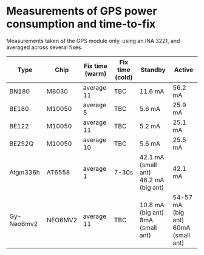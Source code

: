 # Measurements of GPS power consumption and time-to-fix

Measurements taken of the GPS module only, using an INA 3221, and averaged across several fixes.

| Type       | Chip    | Fix time (warm) | Fix time (cold) | Standby                                  | Active                                 |
| ---------- | ------- | --------------- | --------------- | ---------------------------------------- | -------------------------------------- |
| BN180      | M8030   | average 11      | TBC             | 11.6 mA                                  | 56.2 mA                                |
| BE180      | M10050  | average 5       | TBC             | 5.6 mA                                   | 25.9 mA                                |
| BE122      | M10050  | average 11      | TBC             | 5.2 mA                                   | 25.1 mA                                |
| BE252Q     | M10050  | average 10      | TBC             | 5.6 mA                                   | 25.5 mA                                |
| Atgm336h   | AT6558  | average 1       | 7-30s           | 42.1 mA (small ant)<br>46.2 mA (big ant) | 42.1 mA                                |
| Gy-Neo6mv2 | NEO6MV2 | average 11      | TBC             | 10.8 mA (big ant)<br>8mA (small ant)     | 54-57 mA (big ant)<br>60mA (small ant) |
